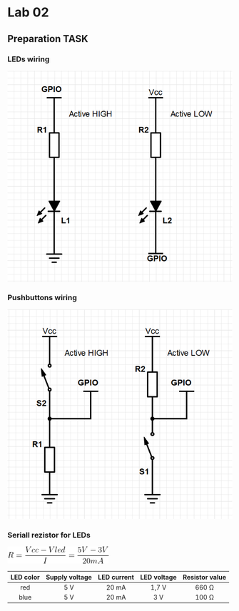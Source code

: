 # Lab 02

## Preparation TASK
### LEDs wiring

<img src = "https://github.com/Vojvyp/Digital-electronics-2/blob/master/Labs/02-leds/pictures/LEDs%20wiring.png">

### Pushbuttons wiring

<img src = "https://github.com/Vojvyp/Digital-electronics-2/blob/master/Labs/02-leds/pictures/Pushbuttons%20wiring.png">

### Seriall rezistor for LEDs
<img src = "https://github.com/Vojvyp/Digital-electronics-2/blob/master/Labs/02-leds/pictures/equination.png">


| **LED color** | **Supply voltage** | **LED current** | **LED voltage** | **Resistor value** |
| :-: | :-: | :-: | :-: | :-: |
| red | 5&nbsp;V | 20&nbsp;mA | 1,7&nbsp;V | 660&nbsp;&Omega; |
| blue | 5&nbsp;V | 20&nbsp;mA | 3&nbsp;V| 100&nbsp;&Omega; |
